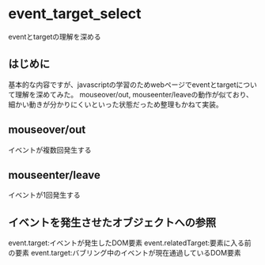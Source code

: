 # event_target_select
eventとtargetの理解を深める

## はじめに
基本的な内容ですが、javascriptの学習のためwebページでeventとtargetについて理解を深めてみた。
mouseover/out, mouseenter/leaveの動作が似ており、細かい動きが分かりにくいといった状態だっため整理もかねて実装。

## mouseover/out
イベントが複数回発生する

## mouseenter/leave
イベントが1回発生する

## イベントを発生させたオブジェクトへの参照
event.target:イベントが発生したDOM要素
event.relatedTarget:要素に入る前の要素
event.target:バブリング中のイベントが現在通過しているDOM要素
